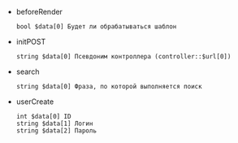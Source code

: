 * beforeRender
  ```
  bool $data[0] Будет ли обрабатываться шаблон
* initPOST
  ```
  string $data[0] Псевдоним контроллера (controller::$url[0])
* search
  ```
  string $data[0] Фраза, по которой выполняется поиск
* userCreate
  ```
  int $data[0] ID
  string $data[1] Логин
  string $data[2] Пароль